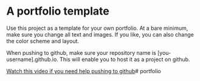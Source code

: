 # A portfolio template

Use this project as a template for your own portfolio. At a bare minimum, make sure you change all text and images. If you like, you can also change the color scheme and layout.

When pushing to github, make sure your repository name is [you-username].github.io. This will enable you to host it as a project on github.

[Watch this video if you need help pushing to github](https://www.youtube.com/watch?v=EZ3NfOSHrPg&t=6s)# portfolio
